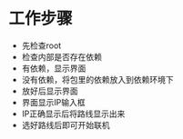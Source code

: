 # 工作步骤

- 先检查root
- 检查内部是否存在依赖
- 有依赖，显示界面
- 没有依赖，将包里的依赖放入到依赖环境下
- 放好后显示界面
- 界面显示IP输入框
- IP正确显示后将路线显示出来
- 选好路线后即可开始联机